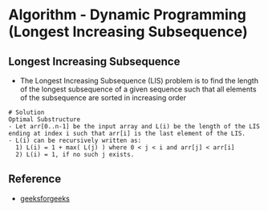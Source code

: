 # Algorithm - Dynamic Programming (Longest Increasing Subsequence)

## Longest Increasing Subsequence
* The Longest Increasing Subsequence (LIS) problem is to find the length of the longest subsequence of a given sequence such that all elements of the subsequence are sorted in increasing order
```shell
# Solution
Optimal Substructure
- Let arr[0..n-1] be the input array and L(i) be the length of the LIS ending at index i such that arr[i] is the last element of the LIS.
- L(i) can be recursively written as:
  1) L(i) = 1 + max( L(j) ) where 0 < j < i and arr[j] < arr[i]
  2) L(i) = 1, if no such j exists.
```

## Reference
* [geeksforgeeks](http://www.geeksforgeeks.org/dynamic-programming-set-3-longest-increasing-subsequence/)